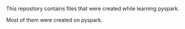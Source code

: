 This repository contains files that were created while learning pyspark.

Most of them were created on pyspark.
